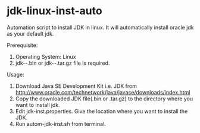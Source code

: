 jdk-linux-inst-auto
===================

Automation script to install JDK in linux. It will automatically install oracle jdk as your default jdk.

Prerequisite:
1. Operating System: Linux
2. jdk-<ver>-<os>.bin or jdk-<version>-<os>.tar.gz file is required.

Usage:
1. Download Java SE Development Kit i.e. JDK from http://www.oracle.com/technetwork/java/javase/downloads/index.html
2. Copy the downloaded JDK file(.bin or .tar.gz) to the directory where you want to install jdk.
3. Edit jdk-inst.properties. Give the location where you want to install the JDK.
4. Run autom-jdk-inst.sh from terminal.
